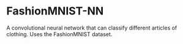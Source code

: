 # FashionMNIST-NN
A convolutional neural network that can classify different articles of clothing. Uses the FashionMNIST dataset.
